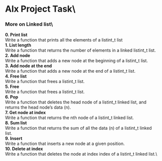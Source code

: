 # Alx Project Task\
### More on Linked list\
**0. Print list**\
Write a function that prints all the elements of a listint_t list\
**1. List length**\
Write a function that returns the number of elements in a linked listint_t list.\
**2. Add node**\
Write a function that adds a new node at the beginning of a listint_t list.\
**3. Add node at the end**\
Write a function that adds a new node at the end of a listint_t list.\
**4. Free list**\
Write a function that frees a listint_t list.\
**5. Free**\
Write a function that frees a listint_t list.\
**6. Pop**\
Write a function that deletes the head node of a listint_t linked list, and returns the head node’s data (n).\
**7. Get node at index**\
Write a function that returns the nth node of a listint_t linked list.\
**8. Sum list**\
Write a function that returns the sum of all the data (n) of a listint_t linked list.\
**9. Insert**\
Write a function that inserts a new node at a given position.\
**10. Delete at index**\
Write a function that deletes the node at index index of a listint_t linked list.\
